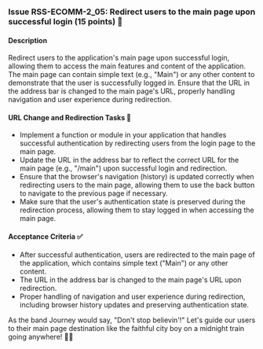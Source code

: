 ### Issue RSS-ECOMM-2_05: Redirect users to the main page upon successful login (15 points) 🎯

#### Description

Redirect users to the application's main page upon successful login, allowing them to access the main features and content of the application. The main page can contain simple text (e.g., "Main") or any other content to demonstrate that the user is successfully logged in. Ensure that the URL in the address bar is changed to the main page's URL, properly handling navigation and user experience during redirection.

#### URL Change and Redirection Tasks 🔀

- Implement a function or module in your application that handles successful authentication by redirecting users from the login page to the main page.
- Update the URL in the address bar to reflect the correct URL for the main page (e.g., "/main") upon successful login and redirection.
- Ensure that the browser's navigation (history) is updated correctly when redirecting users to the main page, allowing them to use the back button to navigate to the previous page if necessary.
- Make sure that the user's authentication state is preserved during the redirection process, allowing them to stay logged in when accessing the main page.

#### Acceptance Criteria ✅

- After successful authentication, users are redirected to the main page of the application, which contains simple text ("Main") or any other content.
- The URL in the address bar is changed to the main page's URL upon redirection.
- Proper handling of navigation and user experience during redirection, including browser history updates and preserving authentication state.

As the band Journey would say, "Don't stop believin'!" Let's guide our users to their main page destination like the faithful city boy on a midnight train going anywhere! 🌃🚂
